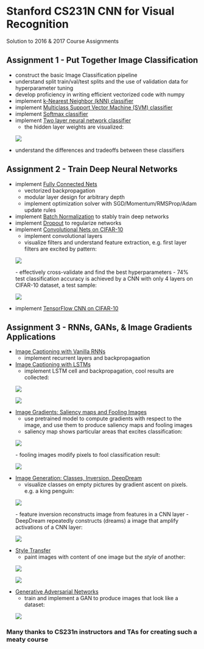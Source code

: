 # Stanford CS231N CNN for Visual Recognition
Solution to 2016 & 2017 Course Assignments


## Assignment 1 - Put Together Image Classification

- construct the basic Image Classification pipeline
- understand split train/val/test splits and the use of validation data for hyperparameter tuning
- develop proficiency in writing efficient vectorized code with numpy
- implement [k-Nearest Neighbor (kNN) classifier](assignment1/knn.ipynb)
- implement [Multiclass Support Vector Machine (SVM) classifier](assignment1/svm.ipynb)
- implement [Softmax classifier](assignment1/softmax.ipynb)
- implement [Two layer neural network classifier](assignment1/two_layer_net.ipynb)
    - the hidden layer weights are visualized: 
    <p align="left"> <img src="assignment1/two_layer_network_weights.png"> </p>
- understand the differences and tradeoffs between these classifiers


## Assignment 2 - Train Deep Neural Networks
- implement [Fully Connected Nets](assignment2/FullyConnectedNets.ipynb)
    - vectorized backpropagation
    - modular layer design for arbitrary depth
    - implement optimization solver with SGD/Momentum/RMSProp/Adam update rules
- implement [Batch Normalization](assignment2/BatchNormalization.ipynb) to stably train deep networks
- implement [Dropout](assignment2/Dropout.ipynb) to regularize networks
- implement [Convolutional Nets on CIFAR-10](assignment2/ConvolutionalNetworks.ipynb)
    - implement convolutional layers
    - visualize filters and understand feature extraction, e.g. first layer filters are excited by pattern:
    <p align="left"> <img src="assignment2/visualize_filters.png"> </p>
    - effectively cross-validate and find the best hyperparameters
    - 74% test classification accuracy is achieved by a CNN with only 4 layers on CIFAR-10 dataset, a test sample:
    <p align="left"> <img src="assignment2/cifar_test_results.png"> </p>
- implement [TensorFlow CNN on CIFAR-10](assignment2_2017/TensorFlow.ipynb)


## Assignment 3 - RNNs, GANs, & Image Gradients Applications
- [Image Captioning with Vanilla RNNs](assignment3/RNN_Captioning.ipynb)
    - implement recurrent layers and backpropagaation 
- [Image Captioning with LSTMs](assignment3/LSTM_Captioning.ipynb)
    - implement LSTM cell and backpropagation, cool results are collected:
    <p align="left"> <img src="assignment3/lstm_sample0.png"> </p>
    <p align="rightt"> <img src="assignment3/lstm_sample1.png"> </p>
- [Image Gradients: Saliency maps and Fooling Images](assignment3/ImageGradients.ipynb)
    - use pretrained model to compute gradients with respect to the image, and use them to produce saliency maps and fooling images
    - saliency map shows particular areas that excites classification:
    <p align="left"> <img src="assignment3/saliency_map_res.png"> </p>
    - fooling images modify pixels to fool classification result: 
    <p align="left"> <img src="assignment3/fooling_image_res.png"> </p>
- [Image Generation: Classes, Inversion, DeepDream](assignment3/ImageGeneration.ipynb)
    - visualize classes on empty pictures by gradient ascent on pixels. e.g. a king penguin:
    <p align="left"> <img src="assignment3/king_penguin.png"> </p>
    - feature inversion reconstructs image from features in a CNN layer
    - DeepDream repeatedly constructs (dreams) a image that amplify activations of a CNN layer:
    <p align="left"> <img src="assignment3/deep_dream_dog.png"> </p>
- [Style Transfer](assignment3_2017/StyleTransfer-TensorFlow.ipynb)
    - paint images with content of one image but the *style* of another:
    <p align="left"> <img src="assignment3/style_tf_sample0.png"> </p>
    <p align="rightt"> <img src="assignment3/style_tf_sample1.png"> </p>
- [Generative Adversarial Networks](assignment3_2017/GANs-TensorFlow.ipynb)
    - train and implement a GAN to produce images that look like a dataset:
    <p align="left"> <img src="assignment3_2017/gan_outputs_tf.png"> </p>

### Many thanks to CS231n instructors and TAs for creating such a meaty course 